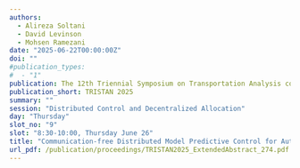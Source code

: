 ```yaml
---
authors:
  - Alireza Soltani
  - David Levinson
  - Mohsen Ramezani
date: "2025-06-22T00:00:00Z"
doi: ""
#publication_types:
#  - "1"
publication: The 12th Triennial Symposium on Transportation Analysis conference
publication_short: TRISTAN 2025
summary: ""
session: "Distributed Control and Decentralized Allocation"
day: "Thursday"
slot_no: "9"
slot: "8:30-10:00, Thursday June 26"
title: "Communication-free Distributed Model Predictive Control for Autonomous Vehicles at Lane-free and Signal-free Intersections"
url_pdf: /publication/proceedings/TRISTAN2025_ExtendedAbstract_274.pdf
---
```

